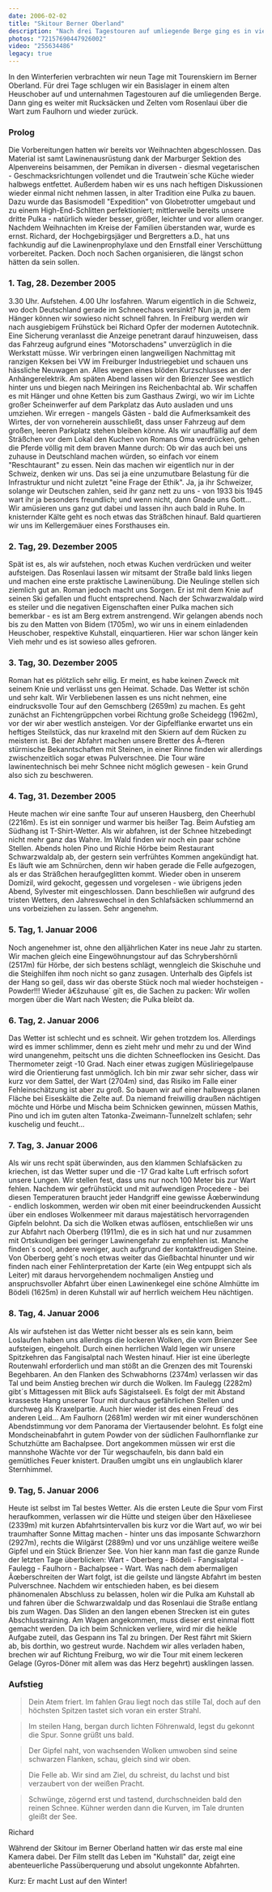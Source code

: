```yaml
---
date: 2006-02-02
title: "Skitour Berner Oberland"
description: "Nach drei Tagestouren auf umliegende Berge ging es in vier Tage mit Zelt und Rucksack vom Rosenlaui über die Wart zum Faulhorn und zurück."
photos: "72157690447926002"
video: "255634486"
legacy: true
---
```


In den Winterferien verbrachten wir neun Tage mit Tourenskiern im Berner Oberland. Für drei Tage schlugen wir ein Basislager in einem alten Heuschober auf und unternahmen Tagestouren auf die umliegenden Berge. Dann ging es weiter mit Rucksäcken und Zelten vom Rosenlaui über die Wart zum Faulhorn und wieder zurück.

### Prolog

Die Vorbereitungen hatten wir bereits vor Weihnachten abgeschlossen. Das Material ist samt Lawinenausrüstung dank der Marburger Sektion des Alpenvereins beisammen, der Pemikan in diversen - diesmal vegetarischen - Geschmacksrichtungen vollendet und die Trautwein´sche Küche wieder halbwegs entfettet. Außerdem haben wir es uns nach heftigen Diskussionen wieder einmal nicht nehmen lassen, in alter Tradition eine Pulka zu bauen. Dazu wurde das Basismodell "Expedition" von Globetrotter umgebaut und zu einem High-End-Schlitten perfektioniert; mittlerweile bereits unsere dritte Pulka - natürlich wieder besser, größer, leichter und vor allem oranger. Nachdem Weihnachten im Kreise der Familien überstanden war, wurde es ernst. Richard, der Hochgebirgsjäger und Bergretters a.D., hat uns fachkundig auf die Lawinenprophylaxe und den Ernstfall einer Verschüttung vorbereitet. Packen. Doch noch Sachen organisieren, die längst schon hätten da sein sollen.

### 1. Tag, 28. Dezember 2005

3.30 Uhr. Aufstehen. 4.00 Uhr losfahren. Warum eigentlich in die Schweiz, wo doch Deutschland gerade im Schneechaos versinkt? Nun ja, mit dem Hänger können wir sowieso nicht schnell fahren. In Freiburg werden wir nach ausgiebigem Frühstück bei Richard Opfer der modernen Autotechnik. Eine Sicherung veranlasst die Anzeige penetrant darauf hinzuweisen, dass das Fahrzeug aufgrund eines "Motorschadens" unverzüglich in die Werkstatt müsse. Wir verbringen einen langweiligen Nachmittag mit ranzigen Keksen bei VW im Freiburger Industriegebiet und schauen uns hässliche Neuwagen an. Alles wegen eines blöden Kurzschlusses an der Anhängerelektrik. Am späten Abend lassen wir den Brienzer See westlich hinter uns und biegen nach Meiringen ins Reichenbachtal ab. Wir schaffen es mit Hänger und ohne Ketten bis zum Gasthaus Zwirgi, wo wir im Lichte großer Scheinwerfer auf dem Parkplatz das Auto ausladen und uns umziehen. Wir erregen - mangels Gästen - bald die Aufmerksamkeit des Wirtes, der von vorneherein ausschließt, dass unser Fahrzeug auf dem großen, leeren Parkplatz stehen bleiben könne. Als wir unauffällig auf dem Sträßchen vor dem Lokal den Kuchen von Romans Oma verdrücken, gehen die Pferde völlig mit dem braven Manne durch: Ob wir das auch bei uns zuhause in Deutschland machen würden, so einfach vor einem "Reschtaurant" zu essen. Nein das machen wir eigentlich nur in der Schweiz, denken wir uns. Das sei ja eine unzumutbare Belastung für die Infrastruktur und nicht zuletzt "eine Frage der Ethik". Ja, ja ihr Schweizer, solange wir Deutschen zahlen, seid ihr ganz nett zu uns - von 1933 bis 1945 wart ihr ja besonders freundlich; und wenn nicht, dann Gnade uns Gott... Wir amüsieren uns ganz gut dabei und lassen ihn auch bald in Ruhe. In knisternder Kälte geht es noch etwas das Sträßchen hinauf. Bald quartieren wir uns im Kellergemäuer eines Forsthauses ein.

### 2. Tag, 29. Dezember 2005

Spät ist es, als wir aufstehen, noch etwas Kuchen verdrücken und weiter aufsteigen. Das Rosenlaui lassen wir mitsamt der Straße bald links liegen und machen eine erste praktische Lawinenübung. Die Neulinge stellen sich ziemlich gut an. Roman jedoch macht uns Sorgen. Er ist mit dem Knie auf seinen Ski gefallen und flucht entsprechend. Nach der Schwarzwaldalp wird es steiler und die negativen Eigenschaften einer Pulka machen sich bemerkbar - es ist am Berg extrem anstrengend. Wir gelangen abends noch bis zu den Matten von Bidem (1705m), wo wir uns in einem einladenden Heuschober, respektive Kuhstall, einquartieren. Hier war schon länger kein Vieh mehr und es ist sowieso alles gefroren.

### 3. Tag, 30. Dezember 2005

Roman hat es plötzlich sehr eilig. Er meint, es habe keinen Zweck mit seinem Knie und verlässt uns gen Heimat. Schade. Das Wetter ist schön und sehr kalt. Wir Verbliebenen lassen es uns nicht nehmen, eine eindrucksvolle Tour auf den Gemschberg (2659m) zu machen. Es geht zunächst an Fichtengrüppchen vorbei Richtung große Scheidegg (1962m), vor der wir aber westlich ansteigen. Vor der Gipfelflanke erwartet uns ein heftiges Steilstück, das nur kraxelnd mit den Skiern auf dem Rücken zu meistern ist. Bei der Abfahrt machen unsere Bretter des Ã–fteren stürmische Bekanntschaften mit Steinen, in einer Rinne finden wir allerdings zwischenzeitlich sogar etwas Pulverschnee. Die Tour wäre lawinentechnisch bei mehr Schnee nicht möglich gewesen - kein Grund also sich zu beschweren.

### 4. Tag, 31. Dezember 2005

Heute machen wir eine sanfte Tour auf unseren Hausberg, den Cheerhubl (2216m). Es ist ein sonniger und warmer bis heißer Tag. Beim Aufstieg am Südhang ist T-Shirt-Wetter. Als wir abfahren, ist der Schnee hitzebedingt nicht mehr ganz das Wahre. Im Wald finden wir noch ein paar schöne Stellen. Abends holen Pino und Richie Hörbe beim Restaurant Schwarzwaldalp ab, der gestern sein verfrühtes Kommen angekündigt hat. Es läuft wie am Schnürchen, denn wir haben gerade die Felle aufgezogen, als er das Sträßchen heraufgeglitten kommt. Wieder oben in unserem Domizil, wird gekocht, gegessen und vorgelesen - wie übrigens jeden Abend, Sylvester mit eingeschlossen. Dann beschließen wir aufgrund des tristen Wetters, den Jahreswechsel in den Schlafsäcken schlummernd an uns vorbeiziehen zu lassen. Sehr angenehm.

### 5. Tag, 1. Januar 2006

Noch angenehmer ist, ohne den alljährlichen Kater ins neue Jahr zu starten. Wir machen gleich eine Eingewöhnungstour auf das Schrybershörnli (2517m) für Hörbe, der sich bestens schlägt, wenngleich die Skischuhe und die Steighilfen ihm noch nicht so ganz zusagen. Unterhalb des Gipfels ist der Hang so geil, dass wir das oberste Stück noch mal wieder hochsteigen - Powder!!! Wieder â€šzuhause´ gilt es, die Sachen zu packen: Wir wollen morgen über die Wart nach Westen; die Pulka bleibt da.

### 6. Tag, 2. Januar 2006

Das Wetter ist schlecht und es schneit. Wir gehen trotzdem los. Allerdings wird es immer schlimmer, denn es zieht mehr und mehr zu und der Wind wird unangenehm, peitscht uns die dichten Schneeflocken ins Gesicht. Das Thermometer zeigt -10 Grad. Nach einer etwas zugigen Müsliriegelpause wird die Orientierung fast unmöglich. Ich bin mir zwar sehr sicher, dass wir kurz vor dem Sattel, der Wart (2704m) sind, das Risiko im Falle einer Fehleinschätzung ist aber zu groß. So bauen wir auf einer halbwegs planen Fläche bei Eiseskälte die Zelte auf. Da niemand freiwillig draußen nächtigen möchte und Hörbe und Mischa beim Schnicken gewinnen, müssen Mathis, Pino und ich im guten alten Tatonka-Zweimann-Tunnelzelt schlafen; sehr kuschelig und feucht...

### 7. Tag, 3. Januar 2006

Als wir uns recht spät überwinden, aus den klammen Schlafsäcken zu kriechen, ist das Wetter super und die -17 Grad kalte Luft erfrisch sofort unsere Lungen. Wir stellen fest, dass uns nur noch 100 Meter bis zur Wart fehlen. Nachdem wir gefrühstückt und mit aufwendigen Procedere - bei diesen Temperaturen braucht jeder Handgriff eine gewisse Ãœberwindung - endlich loskommen, werden wir oben mit einer beeindruckenden Aussicht über ein endloses Wolkenmeer mit daraus majestätisch hervorragenden Gipfeln belohnt. Da sich die Wolken etwas auflösen, entschließen wir uns zur Abfahrt nach Oberberg (1911m), die es in sich hat und nur zusammen mit Ortskundigen bei geringer Lawinengefahr zu empfehlen ist. Manche finden´s cool, andere weniger, auch aufgrund der kontaktfreudigen Steine. Von Oberberg geht´s noch etwas weiter das Gießbachtal hinunter und wir finden nach einer Fehlinterpretation der Karte (ein Weg entpuppt sich als Leiter) mit daraus hervorgehendem nochmaligen Anstieg und anspruchsvoller Abfahrt über einen Lawinenkegel eine schöne Almhütte im Bödeli (1625m) in deren Kuhstall wir auf herrlich weichem Heu nächtigen.

### 8. Tag, 4. Januar 2006

Als wir aufstehen ist das Wetter nicht besser als es sein kann, beim Loslaufen haben uns allerdings die lockeren Wolken, die vom Brienzer See aufsteigen, eingeholt. Durch einen herrlichen Wald legen wir unsere Spitzkehren das Fangisalptal nach Westen hinauf. Hier ist eine überlegte Routenwahl erforderlich und man stößt an die Grenzen des mit Tourenski Begehbaren. An den Flanken des Schwabhorns (2374m) verlassen wir das Tal und beim Anstieg brechen wir durch die Wolken. Im Faulegg (2282m) gibt´s Mittagessen mit Blick aufs Sägistalseeli. Es folgt der mit Abstand krasseste Hang unserer Tour mit durchaus gefährlichen Stellen und durchweg als Kraxelpartie. Auch hier wieder ist des einen Freud` des anderen Leid... Am Faulhorn (2681m) werden wir mit einer wunderschönen Abendstimmung vor dem Panorama der Viertausender belohnt. Es folgt eine Mondscheinabfahrt in gutem Powder von der südlichen Faulhornflanke zur Schutzhütte am Bachalpsee. Dort angekommen müssen wir erst die mannshohe Wächte vor der Tür wegschaufeln, bis dann bald ein gemütliches Feuer knistert. Draußen umgibt uns ein unglaublich klarer Sternhimmel.

### 9. Tag, 5. Januar 2006

Heute ist selbst im Tal bestes Wetter. Als die ersten Leute die Spur vom First heraufkommen, verlassen wir die Hütte und steigen über den Häxeliesee (2339m) mit kurzen Abfahrtsintervallen bis kurz vor die Wart auf, wo wir bei traumhafter Sonne Mittag machen - hinter uns das imposante Schwarzhorn (2927m), rechts die Wilgärst (2889m) und vor uns unzählige weitere weiße Gipfel und ein Stück Brienzer See. Von hier kann man fast die ganze Runde der letzten Tage überblicken: Wart - Oberberg - Bödeli - Fangisalptal - Faulegg - Faulhorn - Bachalpsee - Wart. Was nach dem abermaligen Ãœberschreiten der Wart folgt, ist die geilste und längste Abfahrt im besten Pulverschnee. Nachdem wir entschieden haben, es bei diesem phänomenalen Abschluss zu belassen, holen wir die Pulka am Kuhstall ab und fahren über die Schwarzwaldalp und das Rosenlaui die Straße entlang bis zum Wagen. Das Sliden an den langen ebenen Strecken ist ein gutes Abschlusstraining. Am Wagen angekommen, muss dieser erst einmal flott gemacht werden. Da ich beim Schnicken verliere, wird mir die heikle Aufgabe zuteil, das Gespann ins Tal zu bringen. Der Rest fährt mit Skiern ab, bis dorthin, wo gestreut wurde. Nachdem wir alles verladen haben, brechen wir auf Richtung Freiburg, wo wir die Tour mit einem leckeren Gelage (Gyros-Döner mit allem was das Herz begehrt) ausklingen lassen.

### Aufstieg

> Dein Atem friert.
> Im fahlen Grau liegt noch das stille Tal,
> doch auf den höchsten Spitzen
> tastet sich voran ein erster Strahl.

> Im steilen Hang,
> bergan durch lichten Föhrenwald,
> legst du gekonnt die Spur.
> Sonne grüßt uns bald.

> Der Gipfel naht,
> von wachsenden Wolken umwoben
> sind seine schwarzen Flanken,
> schau, gleich sind wir oben.

> Die Felle ab.
> Wir sind am Ziel, du schreist, du lachst
> und bist verzaubert
> von der weißen Pracht.

> Schwünge, zögernd erst und tastend,
> durchschneiden bald den reinen Schnee.
> Kühner werden dann die Kurven,
> im Tale drunten gleißt der See.

Richard

Während der Skitour im Berner Oberland hatten wir das erste mal eine Kamera dabei. Der Film stellt das Leben im "Kuhstall" dar, zeigt eine abenteuerliche Passüberquerung und absolut ungekonnte Abfahrten.

Kurz: Er macht Lust auf den Winter!
